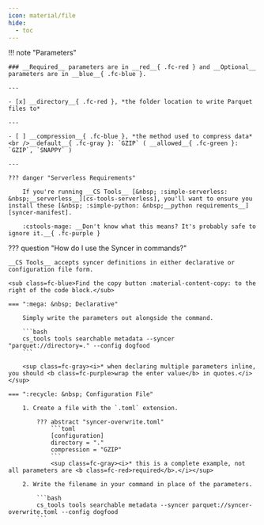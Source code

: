 ```yaml
---
icon: material/file
hide:
  - toc
---
```


!!! note "Parameters"

    ### __Required__ parameters are in __red__{ .fc-red } and __Optional__ parameters are in __blue__{ .fc-blue }.
    
    ---

    - [x] __directory__{ .fc-red }, *the folder location to write Parquet files to*

    ---

    - [ ] __compression__{ .fc-blue }, *the method used to compress data*
    <br />__default__{ .fc-gray }: `GZIP` ( __allowed__{ .fc-green }: `GZIP`, `SNAPPY` )

    ---

    ??? danger "Serverless Requirements"

        If you're running __CS Tools__ [&nbsp; :simple-serverless: &nbsp;__serverless__][cs-tools-serverless], you'll want to ensure you install these [&nbsp; :simple-python: &nbsp;__python requirements__][syncer-manifest].

        :cstools-mage: __Don't know what this means? It's probably safe to ignore it.__{ .fc-purple }


??? question "How do I use the Syncer in commands?"

    __CS Tools__ accepts syncer definitions in either declarative or configuration file form.

    <sub class=fc-blue>Find the copy button :material-content-copy: to the right of the code block.</sub>

    === ":mega: &nbsp; Declarative"

        Simply write the parameters out alongside the command.

        ```bash
        cs_tools tools searchable metadata --syncer "parquet://directory=." --config dogfood
        ```

        <sup class=fc-gray><i>* when declaring multiple parameters inline, you should <b class=fc-purple>wrap the enter value</b> in quotes.</i></sup>

    === ":recycle: &nbsp; Configuration File"

        1. Create a file with the `.toml` extension.

            ??? abstract "syncer-overwrite.toml"
                ```toml
                [configuration]
                directory = "."
                compression = "GZIP"
                ```
                <sup class=fc-gray><i>* this is a complete example, not all parameters are <b class=fc-red>required</b>.</i></sup>

        2. Write the filename in your command in place of the parameters.

            ```bash
            cs_tools tools searchable metadata --syncer parquet://syncer-overwrite.toml --config dogfood
            ```

[cs-tools-serverless]: ../../getting-started/#__tabbed_1_4
[syncer-manifest]: https://github.com/thoughtspot/cs_tools/blob/master/cs_tools/sync/parquet/MANIFEST.json